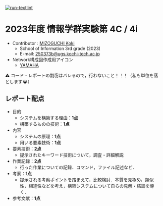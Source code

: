 [![run-textlint](https://github.com/MIZOGUCHIKoki/InformationExperiment_4c-4i/actions/workflows/textlint.yml/badge.svg)](https://github.com/MIZOGUCHIKoki/InformationExperiment_4c-4i/actions/workflows/textlint.yml)

# 2023年度 情報学群実験第 4C / 4i
- Contributor : [MIZOGUCHI Koki](https://github.com/MIZOGUCHIKoki)
  - School of Information 3rd grade (2023)
  - E-mail: [250373b@ugs.kochi-tech.ac.jp](mailto:250373b@ugs.kochi-tech.ac.jp)
- Network構成図作成用アイコン
  -   [YAMAHA](https://network.yamaha.com/support/download/tool/)
  
⚠️  コード・レポートの剽窃はバレるので，行わないこと！！！（私も単位を落とします😭）
## レポート配点
- 目的
  - システムを構築する理由：**1点**
  - 構築するものの技術：**1点**
- 内容
  - システムの原理：**1点**
  - 用いる要素技術：**1点**
- 要素技術：**2点**
  - 提示されたキーワード技術について，調査・詳細解説
- 作業記録：**2点**
  - 行った作業についての記録．コマンド，ファイル記述など．
- 考察：**1点**
  - 提示される考察ポイントを踏まえて，比較検討．本質を見極め，類似性，相違性などを考え，構築システムについて自らの見解・結論を導く．
- 参考文献：**1点**
